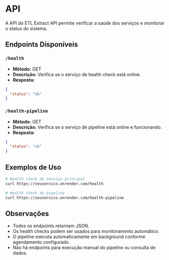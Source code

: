 # API

A API do ETL Extract API permite verificar a saúde dos serviços e monitorar o status do sistema.

## Endpoints Disponíveis

### `/health`
- **Método:** GET
- **Descrição:** Verifica se o serviço de health check está online.
- **Resposta:**
```json
{
  "status": "ok"
}
```

### `/health-pipeline`
- **Método:** GET
- **Descrição:** Verifica se o serviço de pipeline está online e funcionando.
- **Resposta:**
```json
{
  "status": "ok"
}
```

## Exemplos de Uso

```bash
# Health check do serviço principal
curl https://seuservico.onrender.com/health

# Health check do pipeline
curl https://seuservico.onrender.com/health-pipeline
```

## Observações
- Todos os endpoints retornam JSON.
- Os health checks podem ser usados para monitoramento automático.
- O pipeline executa automaticamente em background conforme agendamento configurado.
- Não há endpoints para execução manual do pipeline ou consulta de dados. 